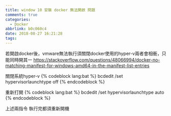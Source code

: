 ```yaml
---
title: window 10 安裝 docker 無法開啟 問題
comments: true
categories:
  - Docker
abbrlink: b0c060c4
date: 2018-08-27 16:21:28
tags:
---
```


若開啟docker後，vmware無法執行須關閉docker使用的hyper-v兩者會相衝，只能同時開其一
https://stackoverflow.com/questions/48066994/docker-no-matching-manifest-for-windows-amd64-in-the-manifest-list-entries


關閉系統hyper-v
{% codeblock lang:bat %}
    bcdedit /set hypervisorlaunchtype off
{% endcodeblock %}

重新打開
{% codeblock lang:bat %}
    bcdedit /set hypervisorlaunchtype auto
{% endcodeblock %}

上述兩指令 執行完都須重新開機